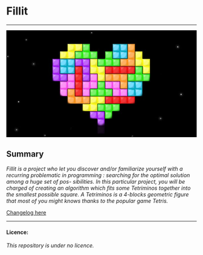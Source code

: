 # Fillit

---

![Cat pic](https://github.com/Sansait/Fillit/blob/master/tetris.jpg)

## Summary
_Fillit is a project who let you discover and/or familiarize yourself with a recurring problematic in programming : searching for the optimal solution among a huge set of pos- sibilities. In this particular project, you will be charged of creating an algorithm which fits some Tetriminos together into the smallest possible square._
_A Tetriminos is a 4-blocks geometric figure that most of you might knows thanks to the popular game Tetris._

[Changelog here](https://github.com/Sansait/Fillit/blob/master/changelog.md)

---
#### Licence:
_This repository is under no licence._
